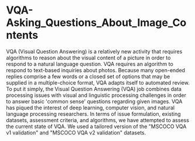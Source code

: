 # VQA-Asking_Questions_About_Image_Contents

VQA (Visual Question Answering) is a relatively new activity that requires algorithms to reason about the visual content of a picture in order to respond to a natural language question. VQA requires an algorithm to respond to text-based inquiries about photos. Because many open-ended replies comprise a few words or a closed set of options that may be supplied in a multiple-choice format, VQA adapts itself to automated review. To put it simply, the Visual Question Answering (VQA) job combines data processing issues with visual and linguistic processing challenges in order to answer basic 'common sense' questions regarding given images. VQA has piqued the interest of deep learning, computer vision, and natural language processing researchers. In terms of issue formulation, existing datasets, assessment criteria, and algorithms, we have attempted to assess the current state of VQA. We used a tailored version of the "MSCOCO VQA v1 validation" and "MSCOCO VQA v2 validation" datasets.
